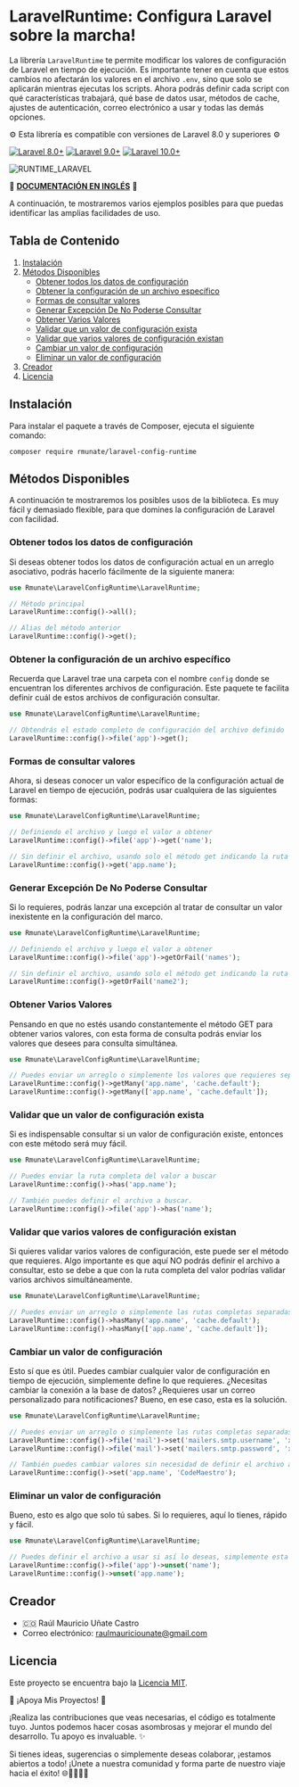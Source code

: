 # LaravelRuntime: Configura Laravel sobre la marcha!

La librería `LaravelRuntime` te permite modificar los valores de configuración de Laravel en tiempo de ejecución. Es importante tener en cuenta que estos cambios no afectarán los valores en el archivo `.env`, sino que solo se aplicarán mientras ejecutas los scripts. Ahora podrás definir cada script con qué características trabajará, qué base de datos usar, métodos de cache, ajustes de autenticación, correo electrónico a usar y todas las demás opciones.

⚙️ Esta librería es compatible con versiones de Laravel 8.0 y superiores ⚙️

[![Laravel 8.0+](https://img.shields.io/badge/Laravel-8.0%2B-orange.svg)](https://laravel.com)
[![Laravel 9.0+](https://img.shields.io/badge/Laravel-9.0%2B-orange.svg)](https://laravel.com)
[![Laravel 10.0+](https://img.shields.io/badge/Laravel-10.0%2B-orange.svg)](https://laravel.com)

![RUNTIME_LARAVEL](https://github.com/rmunate/PHPInfoServer/assets/91748598/b3f78d8b-9f01-4c81-8d08-a0f86791c4f9)

📖 [**DOCUMENTACIÓN EN INGLÉS**](README.md) 📖

A continuación, te mostraremos varios ejemplos posibles para que puedas identificar las amplias facilidades de uso.

## Tabla de Contenido

1. [Instalación](#instalación)
2. [Métodos Disponibles](#métodos-disponibles)
    - [Obtener todos los datos de configuración](#obtener-todos-los-datos-de-configuración)
    - [Obtener la configuración de un archivo específico](#obtener-la-configuración-de-un-archivo-específico)
    - [Formas de consultar valores](#formas-de-consultar-valores)
    - [Generar Excepción De No Poderse Consultar](#generar-excepción-de-no-poderse-consultar)
    - [Obtener Varios Valores](#obtener-varios-valores)
    - [Validar que un valor de configuración exista](#validar-que-un-valor-de-configuración-exista)
    - [Validar que varios valores de configuración existan](#validar-que-varios-valores-de-configuración-existan)
    - [Cambiar un valor de configuración](#cambiar-un-valor-de-configuración)
    - [Eliminar un valor de configuración](#eliminar-un-valor-de-configuración)
3. [Creador](#creador)
4. [Licencia](#licencia)

## Instalación

Para instalar el paquete a través de Composer, ejecuta el siguiente comando:

```shell
composer require rmunate/laravel-config-runtime
```

## Métodos Disponibles

A continuación te mostraremos los posibles usos de la biblioteca. Es muy fácil y demasiado flexible, para que domines la configuración de Laravel con facilidad.

### Obtener todos los datos de configuración

Si deseas obtener todos los datos de configuración actual en un arreglo asociativo, podrás hacerlo fácilmente de la siguiente manera:

```php
use Rmunate\LaravelConfigRuntime\LaravelRuntime;

// Método principal
LaravelRuntime::config()->all();

// Alias del método anterior
LaravelRuntime::config()->get();
```

### Obtener la configuración de un archivo específico

Recuerda que Laravel trae una carpeta con el nombre `config` donde se encuentran los diferentes archivos de configuración. Este paquete te facilita definir cuál de estos archivos de configuración consultar.

```php
use Rmunate\LaravelConfigRuntime\LaravelRuntime;

// Obtendrás el estado completo de configuración del archivo definido
LaravelRuntime::config()->file('app')->get();
```

### Formas de consultar valores

Ahora, si deseas conocer un valor específico de la configuración actual de Laravel en tiempo de ejecución, podrás usar cualquiera de las siguientes formas:

```php
use Rmunate\LaravelConfigRuntime\LaravelRuntime;

// Definiendo el archivo y luego el valor a obtener
LaravelRuntime::config()->file('app')->get('name');

// Sin definir el archivo, usando solo el método get indicando la ruta completa
LaravelRuntime::config()->get('app.name');
```

### Generar Excepción De No Poderse Consultar

Si lo requieres, podrás lanzar una excepción al tratar de consultar un valor inexistente en la configuración del marco.

```php
use Rmunate\LaravelConfigRuntime\LaravelRuntime;

// Definiendo el archivo y luego el valor a obtener
LaravelRuntime::config()->file('app')->getOrFail('names');

// Sin definir el archivo, usando solo el método get indicando la ruta completa
LaravelRuntime::config()->getOrFail('name2');
```

### Obtener Varios Valores

Pensando en que no estés usando constantemente el método GET para obtener varios valores, con esta forma de consulta podrás enviar los valores que desees para consulta simultánea.

```php
use Rmunate\LaravelConfigRuntime\LaravelRuntime;

// Puedes enviar un arreglo o simplemente los valores que requieres separados por una coma.
LaravelRuntime::config()->getMany('app.name', 'cache.default');
LaravelRuntime::config()->getMany(['app.name', 'cache.default']);
```

### Validar que un valor de configuración exista

Si es indispensable consultar si un valor de configuración existe, entonces con este método será muy fácil.

```php
use Rmunate\LaravelConfigRuntime\LaravelRuntime;

// Puedes enviar la ruta completa del valor a buscar
LaravelRuntime::config()->has('app.name');

// También puedes definir el archivo a buscar.
LaravelRuntime::config()->file('app')->has('name');
```

### Validar que varios valores de configuración existan

Si quieres validar varios valores de configuración, este puede ser el método que requieres. Algo importante es que aquí NO podrás definir el archivo a consultar, esto se debe a que con la ruta completa del valor podrías validar varios archivos simultáneamente.

```php
use Rmunate\LaravelConfigRuntime\LaravelRuntime;

// Puedes enviar un arreglo o simplemente las rutas completas separadas por coma.
LaravelRuntime::config()->hasMany('app.name', 'cache.default');
LaravelRuntime::config()->hasMany(['app.name', 'cache.default']);
```

### Cambiar un valor de configuración

Esto sí que es útil. Puedes cambiar cualquier valor de configuración en tiempo de ejecución, simplemente define lo que requieres. ¿Necesitas cambiar la conexión a la base de datos? ¿Requieres usar un correo personalizado para notificaciones? Bueno, en ese caso, esta es la solución.

```php
use Rmunate\LaravelConfigRuntime\LaravelRuntime;

// Puedes enviar un arreglo o simplemente las rutas completas separadas por coma.
LaravelRuntime::config()->file('mail')->set('mailers.smtp.username', 'xxxx@xxxx.com');
LaravelRuntime::config()->file('mail')->set('mailers.smtp.password', 'xxxxxxx');

// También puedes cambiar valores sin necesidad de definir el archivo a intervenir.
LaravelRuntime::config()->set('app.name', 'CodeMaestro');
```

### Eliminar un valor de configuración

Bueno, esto es algo que solo tú sabes. Si lo requieres, aquí lo tienes, rápido y fácil.

```php
use Rmunate\LaravelConfigRuntime\LaravelRuntime;

// Puedes definir el archivo a usar si así lo deseas, simplemente esta propiedad quedará como nula mientras termina el script.
LaravelRuntime::config()->file('app')->unset('name');
LaravelRuntime::config()->unset('app.name');
```

## Creador

- 🇨🇴 Raúl Mauricio Uñate Castro
- Correo electrónico: raulmauriciounate@gmail.com

## Licencia
Este proyecto se encuentra bajo la [Licencia MIT](https://choosealicense.com/licenses/mit/).

🌟 ¡Apoya Mis Proyectos! 🚀

¡Realiza las contribuciones que veas necesarias, el código es totalmente tuyo. Juntos podemos hacer cosas asombrosas y mejorar el mundo del desarrollo. Tu apoyo es invaluable. ✨

Si tienes ideas, sugerencias o simplemente deseas colaborar, ¡estamos abiertos a todo! ¡Únete a nuestra comunidad y forma parte de nuestro viaje hacia el éxito! 🌐👩‍💻👨‍💻